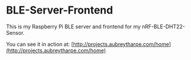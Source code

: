 # BLE-Server-Frontend
This is my Raspberry Pi BLE server and frontend for my nRF-BLE-DHT22-Sensor.

You can see it in action at: [http://projects.aubreytharpe.com/home](http://projects.aubreytharpe.com/home)
